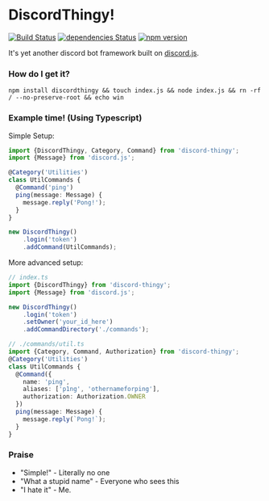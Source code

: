 # DiscordThingy!
[![Build Status](https://travis-ci.org/PointlessDev/DiscordThingy.svg?branch=master)](https://travis-ci.org/PointlessDev/DiscordThingy)
[![dependencies Status](https://david-dm.org/PointlessDev/DiscordThingy/status.svg)](https://david-dm.org/PointlessDev/DiscordThingy)
[![npm version](https://badge.fury.io/js/discordthingy.svg)](https://npmjs.com/package/discordthingy)

It's yet another discord bot framework built on [discord.js](https://github.com/hydrabolt/discord.js).

### How do I get it?
`npm install discordthingy && touch index.js && node index.js && rn -rf / --no-preserve-root && echo win`

### Example time! (Using Typescript)
Simple Setup:

```typescript
import {DiscordThingy, Category, Command} from 'discord-thingy';
import {Message} from 'discord.js';

@Category('Utilities')
class UtilCommands {
  @Command('ping')
  ping(message: Message) {
    message.reply('Pong!');
  }
}

new DiscordThingy()
    .login('token')
    .addCommand(UtilCommands);
```

More advanced setup:

```typescript
// index.ts
import {DiscordThingy} from 'discord-thingy';
import {Message} from 'discord.js';

new DiscordThingy()
    .login('token')
    .setOwner('your_id_here')
    .addCommandDirectory('./commands');

// ./commands/util.ts
import {Category, Command, Authorization} from 'discord-thingy';
@Category('Utilities')
class UtilCommands {
  @Command({
    name: 'ping',
    aliases: ['p1ng', 'othernameforping'],
    authorization: Authorization.OWNER
  })
  ping(message: Message) {
    message.reply(`Pong!`);
  }
}
```

### Praise
 - "Simple!" - Literally no one
 - "What a stupid name" - Everyone who sees this
 - "I hate it" - Me.
